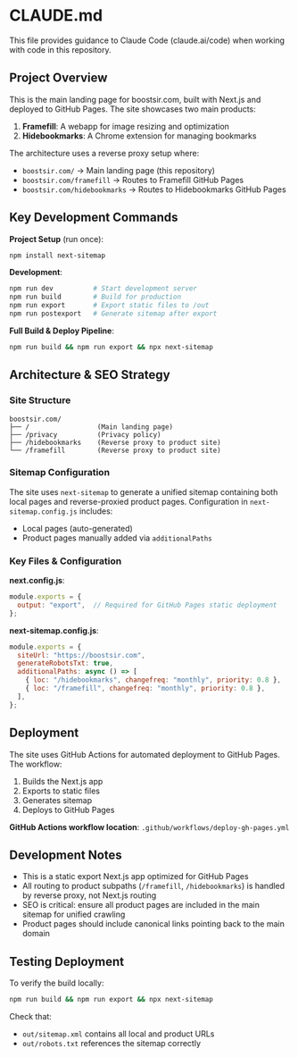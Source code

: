 # CLAUDE.md

This file provides guidance to Claude Code (claude.ai/code) when working with code in this repository.

## Project Overview

This is the main landing page for boostsir.com, built with Next.js and deployed to GitHub Pages. The site showcases two main products:
1. **Framefill**: A webapp for image resizing and optimization
2. **Hidebookmarks**: A Chrome extension for managing bookmarks

The architecture uses a reverse proxy setup where:
- `boostsir.com/` → Main landing page (this repository)
- `boostsir.com/framefill` → Routes to Framefill GitHub Pages
- `boostsir.com/hidebookmarks` → Routes to Hidebookmarks GitHub Pages

## Key Development Commands

**Project Setup** (run once):
```bash
npm install next-sitemap
```

**Development**:
```bash
npm run dev          # Start development server
npm run build        # Build for production
npm run export       # Export static files to /out
npm run postexport   # Generate sitemap after export
```

**Full Build & Deploy Pipeline**:
```bash
npm run build && npm run export && npx next-sitemap
```

## Architecture & SEO Strategy

### Site Structure
```
boostsir.com/
├── /                 (Main landing page)
├── /privacy          (Privacy policy)
├── /hidebookmarks    (Reverse proxy to product site)
└── /framefill        (Reverse proxy to product site)
```

### Sitemap Configuration
The site uses `next-sitemap` to generate a unified sitemap containing both local pages and reverse-proxied product pages. Configuration in `next-sitemap.config.js` includes:
- Local pages (auto-generated)
- Product pages manually added via `additionalPaths`

### Key Files & Configuration

**next.config.js**:
```javascript
module.exports = {
  output: "export",  // Required for GitHub Pages static deployment
};
```

**next-sitemap.config.js**:
```javascript
module.exports = {
  siteUrl: "https://boostsir.com",
  generateRobotsTxt: true,
  additionalPaths: async () => [
    { loc: "/hidebookmarks", changefreq: "monthly", priority: 0.8 },
    { loc: "/framefill", changefreq: "monthly", priority: 0.8 },
  ],
};
```

## Deployment

The site uses GitHub Actions for automated deployment to GitHub Pages. The workflow:
1. Builds the Next.js app
2. Exports to static files
3. Generates sitemap
4. Deploys to GitHub Pages

**GitHub Actions workflow location**: `.github/workflows/deploy-gh-pages.yml`

## Development Notes

- This is a static export Next.js app optimized for GitHub Pages
- All routing to product subpaths (`/framefill`, `/hidebookmarks`) is handled by reverse proxy, not Next.js routing
- SEO is critical: ensure all product pages are included in the main sitemap for unified crawling
- Product pages should include canonical links pointing back to the main domain

## Testing Deployment

To verify the build locally:
```bash
npm run build && npm run export && npx next-sitemap
```

Check that:
- `out/sitemap.xml` contains all local and product URLs
- `out/robots.txt` references the sitemap correctly
